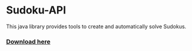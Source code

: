 # Sudoku-API

This java library provides tools to create and automatically solve Sudokus.
### [Download here]([https://repository-images.githubusercontent.com/489147178/c1518052-65e0-48da-8348-a3159c5cac90](https://github.com/Brainterminator/Sudoku-API/releases/download/1.0/Sudoku-API.jar))
